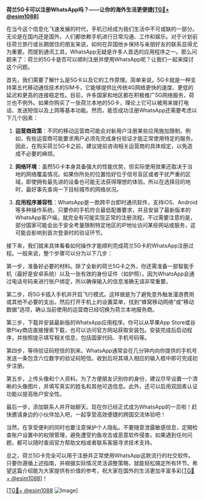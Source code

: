 **荷兰5G卡可以注册WhatsApp吗？——让你的海外生活更便捷[[TG💪+ @esim1088](https://t.me/s/esim1088)]**

在当今这个信息化飞速发展的时代，手机已经成为我们生活中不可或缺的一部分。无论是在国内还是国外，人们都依赖手机进行日常沟通、工作和娱乐。对于计划前往荷兰旅行或长期居住的朋友来说，如何在异国他乡保持与亲朋好友的联系显得尤为重要。而提到通讯工具，WhatsApp无疑是许多人首选的应用程序之一。那么问题来了：荷兰的5G卡是否可以顺利注册并使用WhatsApp呢？让我们一起来探讨这个问题。

首先，我们需要了解什么是5G卡以及它的工作原理。简单来说，5G卡就是一种支持第五代移动通信技术的SIM卡，它能够提供比传统4G网络更快的速度、更低的延迟和更高的连接稳定性。目前，许多国家和地区都在积极推广5G网络服务，荷兰也不例外。如果你购买了一张荷兰本地的5G卡，理论上它可以被用来拨打电话、发送短信以及上网等基本功能。然而，能否成功注册WhatsApp还需要考虑以下几个因素：

1. **运营商政策**：不同的移动运营商可能会对新用户注册某些应用施加限制。例如，有些运营商可能要求用户必须先完成身份验证才能正常使用特定的服务。因此，在购买荷兰5G卡之前，建议提前咨询相关运营商的具体规定，以免造成不必要的麻烦。
   
2. **网络环境**：虽然5G卡本身具备强大的性能优势，但实际使用效果还取决于当地的网络覆盖情况。如果你所处的位置恰好位于信号盲区或者干扰严重的区域，即使拥有最先进的设备也可能无法获得理想的体验。所以在选择目的地时，最好事先查询一下目标城市的网络状况。
   
3. **应用程序兼容性**：WhatsApp是一款跨平台即时通讯软件，支持iOS、Android等多种操作系统。只要你的手机符合最低配置要求，并且安装了最新版本的WhatsApp客户端，就完全有可能实现正常的注册流程。不过需要注意的是，部分国家可能会出于安全考量限制特定地区的IP地址访问某些网站或服务，这可能会影响到首次登录时的验证环节。

接下来，我们就来具体看看如何操作才能顺利完成荷兰5G卡的WhatsApp注册过程。一般来说，整个步骤可以分为以下几步：

第一步，准备好必要的材料。除了全新的荷兰5G卡之外，你还需准备一部智能手机（最好是安卓系统）以及一张有效的身份证件（如护照）。因为WhatsApp会通过电话号码来进行账户绑定，所以确保输入的信息准确无误非常重要。

第二步，将5G卡插入手机并开启飞行模式。这样做是为了避免意外触发漫游费用或其他不必要的支出。然后打开手机上的设置菜单，找到“蜂窝移动网络”或“移动数据”选项，确认当前使用的运营商已经切换为荷兰本地服务商。

第三步，下载并安装最新版的WhatsApp应用程序。你可以从苹果App Store或谷歌Play商店直接搜索下载，也可以访问官方网站获取安装包。安装完成后启动程序，并按照提示填写相关信息，包括国家代码、手机号码等。

第四步，等待验证码短信的到来。WhatsApp通常会在几分钟内向你提供的手机号发送一条包含六位数字的验证码短信。收到后将其填入相应的输入框中即可完成初步注册。

第五步，上传头像和个人资料。为了方便朋友识别你的身份，建议尽早设置一个清晰的头像图片，并填写真实的姓名和其他可选信息。此外，还可以启用双因素认证功能以提高账户安全性。

最后一步，添加联系人并开始聊天。现在你已经正式成为WhatsApp的一员啦！赶快邀请身边的小伙伴加入吧，一起享受高效便捷的跨国交流体验吧！

当然，在享受便利的同时也要注意保护个人隐私。不要随意泄露敏感信息，定期检查账户设置中的权限管理，避免遭受钓鱼攻击或恶意软件侵害。如果遇到任何问题，都可以随时查阅官方帮助文档或者联系客服寻求技术支持。

总之，荷兰5G卡完全可以用于注册并正常使用WhatsApp这款流行的社交软件。只要你遵循上述指南，并根据实际情况灵活调整策略，就能轻松搞定所有环节。希望这篇介绍能为大家提供有价值的参考，祝大家在国外的生活更加丰富多彩[[TG💪+ @esim1088](https://t.me/s/esim1088)]！

[[TG💪+ @esim1088](https://t.me/s/esim1088) ![Image](https://i.postimg.cc/4NQfJmqS/Snipaste-2025-05-13-00-14-12.png)]